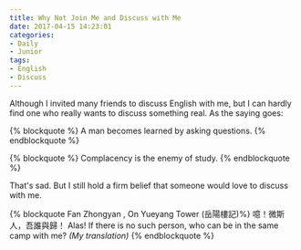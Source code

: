 ```yaml
---
title: Why Not Join Me and Discuss with Me
date: 2017-04-15 14:23:01
categories:
- Daily
- Junior
tags:
- English
- Discuss
---
```


Although I invited many friends to discuss English with me, but I can hardly find one who really wants to discuss something real. As the saying goes:

{% blockquote %}
A man becomes learned by asking questions.
{% endblockquote %}

{% blockquote %}
Complacency is the enemy of study.
{% endblockquote %}

That's sad. But I still hold a firm belief that someone would love to discuss with me.

{% blockquote Fan Zhongyan , On Yueyang Tower (岳陽樓記)%}
噫！微斯人，吾誰與歸！
Alas! If there is no such person, who can be in the same camp with me? *(My translation)*
{% endblockquote %}